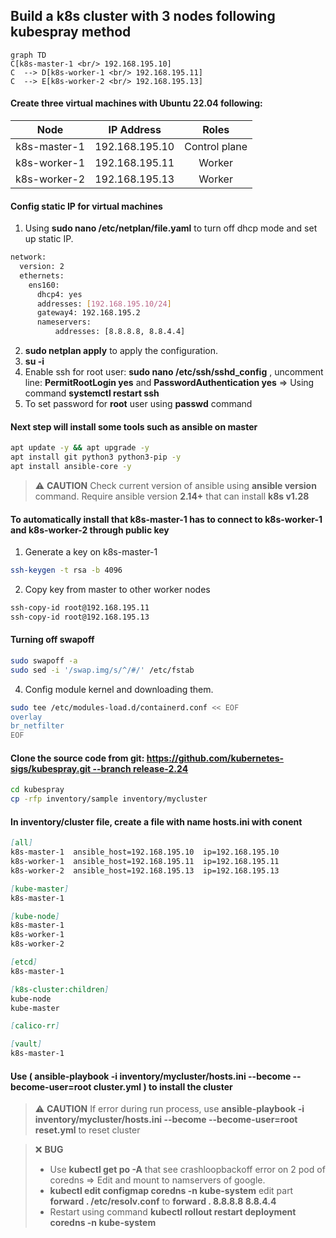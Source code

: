 ## Build a k8s cluster with 3 nodes following kubespray method

```mermaid
graph TD
C[k8s-master-1 <br/> 192.168.195.10]
C  --> D[k8s-worker-1 <br/> 192.168.195.11]
C  --> E[k8s-worker-2 <br/> 192.168.195.13]
```

#### Create three virtual machines with Ubuntu 22.04 following:

|     **Node**     |   **IP Address**   |	  **Roles**    |
|:----------------:|:------------------:|:----------------:|
| k8s-master-1     | 192.168.195.10     |	Control plane  |
| k8s-worker-1     | 192.168.195.11     |	Worker         |
| k8s-worker-2     | 192.168.195.13     |	Worker         |

#### Config static IP for virtual machines
1. Using **sudo nano /etc/netplan/file.yaml** to turn off dhcp mode and set up static IP.
```bash
network:
  version: 2
  ethernets:
    ens160:
      dhcp4: yes
      addresses: [192.168.195.10/24]
      gateway4: 192.168.195.2
      nameservers:
          addresses: [8.8.8.8, 8.8.4.4]
```
2. **sudo netplan apply** to apply the configuration.
3. **su -i**
4. Enable ssh for root user: **sudo nano /etc/ssh/sshd_config** , uncomment line: **PermitRootLogin yes** and **PasswordAuthentication yes** =>  Using command **systemctl  restart ssh**
5. To set password for **root** user using **passwd** command

#### Next step will install some tools such as ansible on master
````bash
apt update -y && apt upgrade -y
apt install git python3 python3-pip -y
apt install ansible-core -y
````

> &#9888;&#65039; **CAUTION** Check current version of ansible using **ansible version** command. Require ansible version **2.14+** that can install **k8s v1.28**

#### To automatically install that k8s-master-1 has to connect to  k8s-worker-1 and k8s-worker-2 through public key

1. Generate a key on k8s-master-1
````bash
ssh-keygen -t rsa -b 4096
````

2. Copy key from master to other worker nodes
````bash
ssh-copy-id root@192.168.195.11
ssh-copy-id root@192.168.195.13
````

#### Turning off swapoff
````bash
sudo swapoff -a
sudo sed -i '/swap.img/s/^/#/' /etc/fstab
````

4. Config module kernel and downloading them.
````bash
sudo tee /etc/modules-load.d/containerd.conf << EOF
overlay
br_netfilter
EOF
````

#### Clone the source code from git: [https://github.com/kubernetes-sigs/kubespray.git --branch release-2.24](https://github.com/kubernetes-sigs/kubespray.git) 

````bash
cd kubespray
cp -rfp inventory/sample inventory/mycluster
````

#### In inventory/cluster file, create a file with name hosts.ini with conent
````markdown
[all]
k8s-master-1  ansible_host=192.168.195.10  ip=192.168.195.10
k8s-worker-1  ansible_host=192.168.195.11  ip=192.168.195.11
k8s-worker-2  ansible_host=192.168.195.13  ip=192.168.195.13

[kube-master]
k8s-master-1

[kube-node]
k8s-master-1
k8s-worker-1
k8s-worker-2

[etcd]
k8s-master-1

[k8s-cluster:children]
kube-node
kube-master

[calico-rr]

[vault]
k8s-master-1
````

#### Use ( ansible-playbook -i inventory/mycluster/hosts.ini --become --become-user=root cluster.yml ) to install the cluster

> &#9888;&#65039; **CAUTION** If error during run process, use **ansible-playbook -i inventory/mycluster/hosts.ini  --become --become-user=root reset.yml** to reset cluster

> &#10060; **BUG**
> -	Use **kubectl get po -A** that see crashloopbackoff error on 2 pod of coredns => Edit and mount to namservers of google.
> -	**kubectl edit configmap coredns -n kube-system** edit part **forward . /etc/resolv.conf** to **forward . 8.8.8.8 8.8.4.4**
> -	Restart using command **kubectl rollout restart deployment coredns -n kube-system**